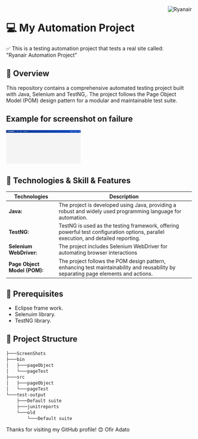 <a href="https://www.youtube.com/watch?v=YxbPm6CcVY0&t=2s">
    <img src="https://lobbymap.org/site//data/001/361/1361229.png" alt="Ryanair" title="Ryanair" align="right" height="60" />
</a>

# 💻 My Automation Project 
✅ This is a testing automation project that tests a real site called: 
<br>"Ryanair Automation Project"

## 📖 Overview

This repository contains a comprehensive automated testing project built with Java, Selenium and TestNG,. 
The project follows the Page Object Model (POM) design pattern for a modular and maintainable test suite.

<p>
    <h2> <b>Example for screenshot on failure</b></h2>
  <img src="RyanairProject/ScreenShots/tc_05.jpg" width="40%" title="Example for screenshot on failure"  />
</p>

## 📑 Technologies & Skill & Features
| Technologies      | Description |
| ----------- | ----------- |
| **Java:**      | The project is developed using Java, providing a robust and widely used programming language for automation.       |
| **TestNG:**   | TestNG is used as the testing framework, offering powerful test configuration options, parallel execution, and detailed reporting.        |
| **Selenium WebDriver:**   | The project includes Selenium WebDriver for automating browser interactions        |
| **Page Object Model (POM):**   | The project follows the POM design pattern, enhancing test maintainability and reusability by separating page elements and actions.       


## 📖 Prerequisites

- Eclipse frame work.
- Selenuim library.
- TestNG library.

## 📁 Project Structure
```
├───ScreenShots
├───bin
│   ├───pageObject
│   └───pageTest
├───src
│   ├───pageObject
│   └───pageTest
└───test-output
    ├───Default suite
    ├───junitreports
    └───old
        └───Default suite
```

Thanks for visiting my GitHub profile! 😊
Ofir Adato

